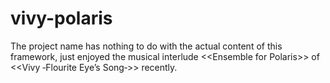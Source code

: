 # vivy-polaris
The project name has nothing to do with the actual content of this framework, just enjoyed the musical interlude &lt;&lt;Ensemble for Polaris&gt;&gt; of <<Vivy ‐Flourite Eye’s Song‐>> recently.

